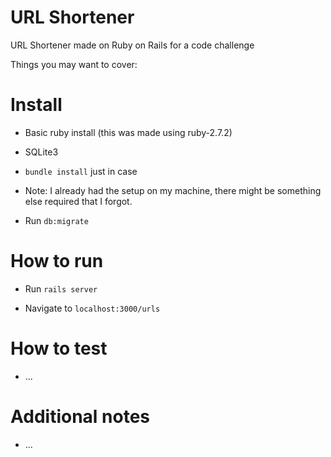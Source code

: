 # URL Shortener 

URL Shortener made on Ruby on Rails for a code challenge

Things you may want to cover:

# Install

* Basic ruby install (this was made using ruby-2.7.2)

* SQLite3

* `bundle install` just in case

* Note: I already had the setup on my machine, there might be something else required that I forgot.

* Run `db:migrate`

# How to run

* Run `rails server`

* Navigate to `localhost:3000/urls`



# How to test

* ...

# Additional notes

* ...